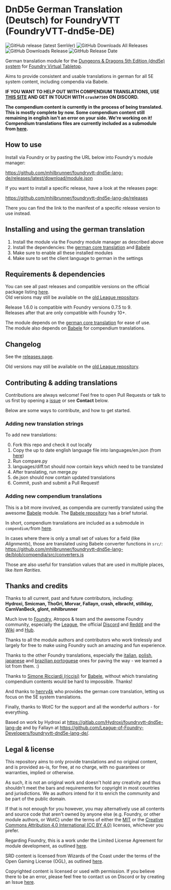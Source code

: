 # DnD5e German Translation (Deutsch) for FoundryVTT (FoundryVTT-dnd5e-DE)

![GitHub release (latest SemVer)](https://img.shields.io/github/v/release/mhilbrunner/foundryvtt-dnd5e-lang-de?label=Latest+Release)
![GitHub Downloads All Releases](https://img.shields.io/github/downloads/mhilbrunner/foundryvtt-dnd5e-lang-de/total?label=Downloads+(Total))
![GitHub Downloads Release](https://img.shields.io/github/downloads/mhilbrunner/foundryvtt-dnd5e-lang-de/latest/total?label=Downloads+(Latest))
![GitHub Release Date](https://img.shields.io/github/release-date/mhilbrunner/foundryvtt-dnd5e-lang-de?label=Release+Date)

German translation module for the
[Dungeons & Dragons 5th Edition (dnd5e) system](https://foundryvtt.com/packages/dnd5e)
for [Foundry Virtual Tabletop](https://foundryvtt.com/).

Aims to provide consistent and usable translations in german for all 5E
system content, including compendia via Babele.

**IF YOU WANT TO HELP OUT WITH COMPENDIUM TRANSLATIONS, USE [THIS SITE](https://translator.gilneas.at/) AND GET IN TOUCH WITH `crash#7509` ON DISCORD.**

**The compendium content is currently in the process of being translated. This is mostly complete by now. Some compendium content still remaining in english isn't an error on your side. We're working on it! Compendium translations files are currently included as a submodule from [here](https://github.com/mhilbrunner/foundry-dnd-translation-file-de/).**

## How to use

Install via Foundry or by pasting the URL below into Foundry's module manager:

<https://github.com/mhilbrunner/foundryvtt-dnd5e-lang-de/releases/latest/download/module.json>

If you want to install a specific release, have a look at the releases page:

<https://github.com/mhilbrunner/foundryvtt-dnd5e-lang-de/releases>

There you can find the link to the manifest of a specific release version to use instead.

## Installing and using the german translation

1. Install the module via the Foundry module manager as described above
2. Install the dependencies: the [german core translation](https://foundryvtt.com/packages/lang-de) and [Babele](https://foundryvtt.com/packages/babele)
3. Make sure to enable all these installed modules
4. Make sure to set the client language to german in the settings

## Requirements & dependencies

You can see all past releases and compatible versions on the official package listing [here](https://foundryvtt.com/packages/FoundryVTT-dnd5e-DE).\
Old versions may still be available on the [old League repository](https://github.com/League-of-Foundry-Developers/foundryvtt-dnd5e-lang-de/).

Release 1.6.0 is compatible with Foundry versions 0.7.5 to 9.\
Releases after that are only compatible with Foundry 10+.

The module depends on the [german core translation](https://foundryvtt.com/packages/lang-de) for ease of use.\
The module also depends on [Babele](https://foundryvtt.com/packages/babele) for compendium translations.

## Changelog

See the [releases page](https://github.com/mhilbrunner/foundryvtt-dnd5e-lang-de/releases).

Old versions may still be available on the [old League repository](https://github.com/League-of-Foundry-Developers/foundryvtt-dnd5e-lang-de/).

## Contributing & adding translations

Contributions are always welcome! Feel free to open Pull Requests or talk to
us first by opening a [issue](https://github.com/mhilbrunner/foundryvtt-dnd5e-lang-de/issues)
or see **Contact** below.

Below are some ways to contribute, and how to get started.

### Adding new translation strings

To add new translations:

0. Fork this repo and check it out locally
1. Copy the up to date english language file into languages/en.json
(from [here](https://github.com/foundryvtt/dnd5e/raw/master/lang/en.json))
2. Run compare.py
3. languages/diff.txt should now contain keys which need to be translated
4. After translating, run merge.py
5. de.json should now contain updated translations
6. Commit, push and submit a Pull Request!

### Adding new compendium translations

This is a bit more involved, as compendia are currently translated using the
awesome [Babele](https://foundryvtt.com/packages/babele) module.
The [Babele repository](https://gitlab.com/riccisi/foundryvtt-babele) has a
brief tutorial.

In short, compendium translations are included as a submodule in `compendium/`from
[here](https://github.com/stillday/dnd-translation-file-de).

In cases where there is only a small set of values for a field (like *Alignments*),
those are translated using Babele converter functions in `src/`:
<https://github.com/mhilbrunner/foundryvtt-dnd5e-lang-de/blob/compendia/src/converters.js>

Those are also useful for translation values that are used in multiple places,
like *Item Rarities*.

## Thanks and credits

Thanks to all current, past and future contributors, including: \
**Hydroxi, Smicman, ThoGri, Morvar, Fallayn, crash, elbracht, stillday, CarnVanBeck, glont, mhilbrunner**

Much love to [Foundry](https://foundryvtt.com/), Atropos & team and the awesome Foundry community,
especially the [League](https://discord.com/invite/2rHs78h),
the official [Discord](https://discord.gg/foundryvtt) and
[Reddit](https://www.reddit.com/r/FoundryVTT/) and the
[Wiki](https://foundryvtt.wiki/) and [Hub](https://www.foundryvtt-hub.com/).

Thanks to all the module authors and contributors who work tirelessly and
largely for free to make using Foundry such an amazing and fun experience.

Thanks to the other Foundry translations, especially the
[italian](https://gitlab.com/riccisi/foundryvtt-dnd5e-lang-it-it/),
[polish](https://gitlab.com/fvtt-poland/dnd-5e),
[japanese](https://github.com/BrotherSharper/foundryVTTja)
and [brazilian portoguese](https://gitlab.com/fvtt-brasil/dnd5e) ones
for paving the way - we learned a lot from them. :)

Thanks to [Simone Ricciardi (riccisi)](https://gitlab.com/riccisi) for
[Babele](https://foundryvtt.com/packages/babele), without which translating
compendium contents would be hard to impossible. Thanks!

And thanks to [henry4k](https://gitlab.com/henry4k/) who provides the german
core translation, letting us focus on the 5E system translations.

Finally, thanks to WotC for the support and all the wonderful authors - for everything.

Based on work by Hydroxi at <https://gitlab.com/Hydroxi/foundryvtt-dnd5e-lang-de>
and by Fallayn at <https://github.com/League-of-Foundry-Developers/foundryvtt-dnd5e-lang-de/>.

## Legal & license

This repository aims to only provide translations and no original content,
and is provided as-is, for free, at no charge,
with no guarantees or warranties, implied or otherwise.

As such, it is not an original work and doesn't hold any creativity and thus
shouldn't meet the bars and requirements for copyright in most countries and
jurisdictions. We as authors intend for it to enrich the community and be part
of the public domain.

If that is not enough for you however, you may alternatively use all contents
and source code that aren't owned by anyone else (e.g. Foundry, or other
module authors, or WotC) under the terms of either the
[MIT](https://opensource.org/licenses/MIT) or
the [Creative Commons Attribution 4.0 International
(CC BY 4.0)](https://creativecommons.org/licenses/by/4.0/) licenses, whichever you prefer.

Regarding Foundry, this is a work under the Limited License Agreement
for module development, as outlined [here](https://foundryvtt.com/article/license/).

SRD content is licensed from Wizards of the Coast under the terms of the
Open Gaming License (OGL), as outlined
[here](https://dnd.wizards.com/articles/features/systems-reference-document-srd).

Copyrighted content is licensed or used with permission. If you believe there
to be an error, please feel free to contact us on Discord or by creating an Issue
[here](https://github.com/mhilbrunner/foundryvtt-dnd5e-lang-de/issues).
